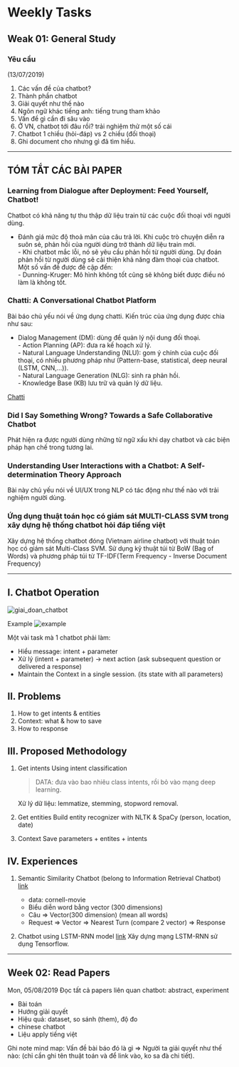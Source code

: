 # Weekly Tasks

## Weak 01: General Study

### Yêu cầu 
(13/07/2019)
1. Các vấn đề của chatbot?
2. Thành phần chatbot
3. Giải quyết như thế nào
4. Ngôn ngữ khác tiếng anh: tiếng trung tham khảo
5. Vấn đề gì cần đi sâu vào
6. Ở VN, chatbot tới đâu rồi? trải nghiệm thử một số cái
7. Chatbot 1 chiều (hỏi-đáp) vs 2 chiều (đối thoại)
8. Ghi document cho nhưng gì đã tìm hiểu.
-------------------------------------------------
## TÓM TẮT CÁC BÀI PAPER
### Learning from Dialogue after Deployment: Feed Yourself, Chatbot!
Chatbot có khả năng tự thu thập dữ liệu train từ các cuộc đối thoại với người dùng.  
   - Đánh giá mức độ thoả mãn của câu trả lời. Khi cuộc trò chuyện diễn ra suôn sẻ, phản hồi của người dùng trở thành dữ liệu train mới.  
    - Khi chatbot mắc lỗi, nó sẽ yêu cầu phản hồi từ người dùng. Dự đoán phản hồi từ người dùng sẽ cải thiện khả năng đàm thoại của chatbot.  
Một số vấn đề được đề cập đến:  
    - Dunning-Kruger: Mô hình không tốt cũng sẽ không biết được điều nó làm là không tốt.
### Chatti: A Conversational Chatbot Platform
Bài báo chủ yếu nói về ứng dụng chatti. Kiến trúc của ứng dụng được chia như sau:  
   - Dialog Management (DM): dùng để quản lý nội dung đối thoại.  
    - Action Planning (AP): đưa ra kế hoạch xử lý.  
    - Natural Language Understanding (NLU): gom ý chính của cuộc đối thoại, có nhiều phương pháp như (Pattern-base, statistical, deep neural (LSTM, CNN,...)).  
    - Natural Language Generation (NLG): sinh ra phản hồi.  
    - Knowledge Base (KB) lưu trữ và quản lý dữ liệu.  
  
[Chatti](./assets/imgs/Chatti.png)

### Did I Say Something Wrong? Towards a Safe Collaborative Chatbot
Phát hiện ra được người dùng những từ ngữ xấu khi dạy chatbot và các biện pháp hạn chế trong tương lai.

### Understanding User Interactions with a Chatbot: A Self-determination Theory Approach
Bài này chủ yếu nói về UI/UX trong NLP có tác động như thế nào với trải nghiệm người dùng. 

### Ứng dụng thuật toán học có giám sát MULTI-CLASS SVM trong xây dựng hệ thống chatbot hỏi đáp tiếng việt
Xây dựng hệ thống chatbot đóng (Vietnam airline chatbot) với thuật toán học có giám sát Multi-Class SVM. Sử dụng kỹ thuật túi từ BoW (Bag of Words) và phương pháp túi từ TF-IDF(Term Frequency - Inverse Document Frequency) 

------------------------
## I. Chatbot Operation
![giai_doan_chatbot](https://lh6.googleusercontent.com/qL0g26dUhd5Gk5GA1WDT1VUaNpP8K3MbenJjR3t0eQDeViQ9BLAaqby2KDtCZIkt3X9xuGKxxe1LvWwXl8XQr-K-aUWM7atphZFXFjNaoanTJtSlgPYuqUYtad2a7wB7qkGuZJnlmjy2WdkAmg)

Example
![example](https://miro.medium.com/max/700/1*-f1gD5s1e1P2aNpeFOY9HA.png)

Một vài task mà 1 chatbot phải làm:
- Hiểu message: intent + parameter
- Xử lý (intent + parameter) -> next action (ask subsequent question or delivered a response)
- Maintain the Context in a single session. (its state with all parameters)
  
## II. Problems
1. How to get intents & entities
2. Context: what & how to save
3. How to response

## III. Proposed Methodology
1. Get intents
   Using intent classification
   > DATA: đưa vào bao nhiêu class intents, rồi bỏ vào mạng deep learning.

   Xử lý dữ liệu: lemmatize, stemming, stopword removal.

2. Get entities
    Build entity recognizer with NLTK & SpaCy
    (person, location, date)

3. Context
   Save parameters + entites + intents
   
## IV. Experiences
1. Semantic Similarity Chatbot 
   (belong to Information Retrieval Chatbot)
   [link](https://colab.research.google.com/drive/19MM2mDwB_-y2PuBcJnDoTL4502fLK2hs)
   - data: cornell-movie
   - Biểu diễn word bằng vector (300 dimensions)
   - Câu => Vector(300 dimension) (mean all words)
   - Request => Vector => Nearest Turn (compare 2 vector) => Response

2. Chatbot using LSTM-RNN model
   [link](https://colab.research.google.com/drive/1aDTCUj4FCFagilnXrhxbfVIDPMiZYxI7)
    Xây dựng mạng LSTM-RNN sử dụng Tensorflow.

----------------------------------
## Week 02: Read Papers 
Mon, 05/08/2019
Đọc tất cả papers liên quan chatbot: abstract, experiment
- Bài toán
- Hướng giải quyết
- Hiệu quả: dataset, so sánh (them), độ đo
- chinese chatbot
- Liệu  apply tiếng việt

Ghi note mind map: Vấn đề bài báo đó là gì => Người ta giải quyết như thế nào: (chỉ cần ghi tên thuật toán và để link vào, ko sa đà chi tiết).



